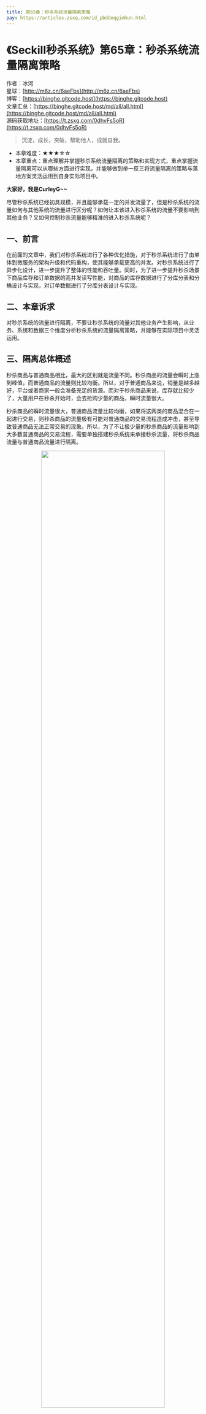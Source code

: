 ```yaml
---
title: 第65章：秒杀系统流量隔离策略
pay: https://articles.zsxq.com/id_pbddoqgimhun.html
---
```


# 《Seckill秒杀系统》第65章：秒杀系统流量隔离策略

作者：冰河
<br/>星球：[http://m6z.cn/6aeFbs](http://m6z.cn/6aeFbs)
<br/>博客：[https://binghe.gitcode.host](https://binghe.gitcode.host)
<br/>文章汇总：[https://binghe.gitcode.host/md/all/all.html](https://binghe.gitcode.host/md/all/all.html)
<br/>源码获取地址：[https://t.zsxq.com/0dhvFs5oR](https://t.zsxq.com/0dhvFs5oR)

> 沉淀，成长，突破，帮助他人，成就自我。

* 本章难度：★★★☆☆
* 本章重点：重点理解并掌握秒杀系统流量隔离的策略和实现方式，重点掌握流量隔离可以从哪些方面进行实现，并能够做到举一反三将流量隔离的策略与落地方案灵活运用到自身实际项目中。

**大家好，我是CurleyG~~**

尽管秒杀系统已经初具规模，并且能够承载一定的并发流量了，但是秒杀系统的流量如何与其他系统的流量进行区分呢？如何让本该进入秒杀系统的流量不要影响到其他业务？又如何控制秒杀流量能够精准的进入秒杀系统呢？

## 一、前言

在前面的文章中，我们对秒杀系统进行了各种优化措施，对于秒杀系统进行了由单体到微服务的架构升级和代码重构，使其能够承载更高的并发。对秒杀系统进行了异步化设计，进一步提升了整体的性能和吞吐量。同时，为了进一步提升秒杀场景下商品库存和订单数据的高并发读写性能，对商品的库存数据进行了分库分表和分桶设计与实现，对订单数据进行了分库分表设计与实现。

## 二、本章诉求

对秒杀系统的流量进行隔离，不要让秒杀系统的流量对其他业务产生影响，从业务、系统和数据三个维度分析秒杀系统的流量隔离策略，并能够在实际项目中灵活运用。

## 三、隔离总体概述

秒杀商品与普通商品相比，最大的区别就是流量不同。秒杀商品的流量会瞬时上涨到峰值，而普通商品的流量则比较均衡。所以，对于普通商品来说，销量是越多越好，平台或者商家一般会准备充足的货源。而对于秒杀商品来说，库存就比较少了，大量用户在秒杀开始时，会去抢购少量的商品，瞬时流量很大。

秒杀商品的瞬时流量很大，普通商品流量比较均衡，如果将这两类的商品混合在一起进行交易，则秒杀商品的流量极有可能对普通商品的交易流程造成冲击，甚至导致普通商品无法正常交易的现象。所以，为了不让极少量的秒杀商品的流量影响到大多数普通商品的交易流程，需要单独搭建秒杀系统来承接秒杀流量，将秒杀商品流量与普通商品流量进行隔离。

<div align="center">
    <img src="https://binghe.gitcode.host/images/project/seckill/scekill-2023-08-04-001.png?raw=true" width="80%">
    <br/>
</div>

隔离一般可以通过业务隔离、系统隔离和数据隔离三种策略进行落地实现，接下来，我们就一起讨论下这三种隔离策略。

## 四、业务隔离

## 查看完整文章

加入[冰河技术](http://m6z.cn/6aeFbs)知识星球，解锁完整技术文章与完整代码
